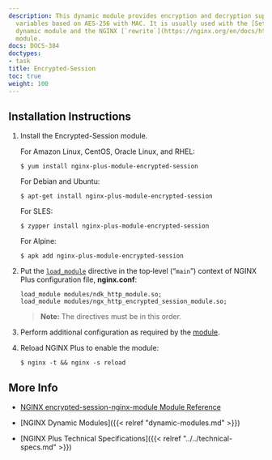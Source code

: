 ```yaml
---
description: This dynamic module provides encryption and decryption support for NGINX
  variables based on AES-256 with MAC. It is usually used with the [Set-Misc](https://docs.nginx.com/nginx/admin-guide/dynamic-modules/set-misc/)
  dynamic module and the NGINX [`rewrite`](https://nginx.org/en/docs/http/ngx_http_rewrite_module.html)
  module.
docs: DOCS-384
doctypes:
- task
title: Encrypted-Session
toc: true
weight: 100
---
```



<span id="install"></span>
## Installation Instructions

1. Install the Encrypted-Session module.

   For Amazon Linux, CentOS, Oracle Linux, and RHEL:
   
   ```shell
   $ yum install nginx-plus-module-encrypted-session
   ```
   
   For Debian and Ubuntu:
   
   ```shell
   $ apt-get install nginx-plus-module-encrypted-session
   ```

   For SLES:
   
   ```shell
   $ zypper install nginx-plus-module-encrypted-session
   ```

   For Alpine:

   ```shell
   $ apk add nginx-plus-module-encrypted-session
   ```

2. Put the [`load_module`](https://nginx.org/en/docs/ngx_core_module.html#load_module) directive in the top‑level (“`main`”) context of NGINX Plus configuration file, **nginx.conf**:

   ```nginx
   load_module modules/ndk_http_module.so;
   load_module modules/ngx_http_encrypted_session_module.so;
   ```
   
   > **Note:** The directives must be in this order.

3. Perform additional configuration as required by the [module](https://github.com/openresty/encrypted-session-nginx-module).

4. Reload NGINX Plus to enable the module:

   ```shell
   $ nginx -t && nginx -s reload
   ```


<span id="info"></span>
## More Info

* [NGINX encrypted-session-nginx-module Module Reference](https://github.com/openresty/encrypted-session-nginx-module)

* [NGINX Dynamic Modules]({{< relref "dynamic-modules.md" >}})

* [NGINX Plus Technical Specifications]({{< relref "../../technical-specs.md" >}})
